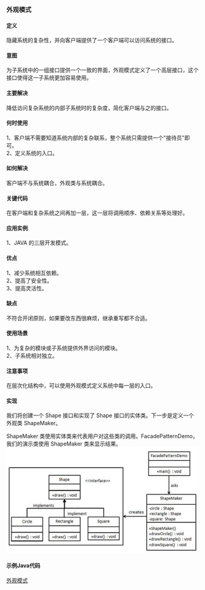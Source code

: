 ### 外观模式    

#### 定义
隐藏系统的复杂性，并向客户端提供了一个客户端可以访问系统的接口。    

#### 意图          
为子系统中的一组接口提供一个一致的界面，外观模式定义了一个高层接口，这个接口使得这一子系统更加容易使用。

#### 主要解决   
降低访问复杂系统的内部子系统时的复杂度，简化客户端与之的接口。

####  何时使用      
1、客户端不需要知道系统内部的复杂联系，整个系统只需提供一个"接待员"即可。      
2、定义系统的入口。          

#### 如何解决       
客户端不与系统耦合，外观类与系统耦合。

#### 关键代码
在客户端和复杂系统之间再加一层，这一层将调用顺序、依赖关系等处理好。        

#### 应用实例      
1、JAVA 的三层开发模式。         

#### 优点         
1、减少系统相互依赖。         
2、提高了安全性。       
3、提高灵活性。        

#### 缺点     
不符合开闭原则，如果要改东西很麻烦，继承重写都不合适。     

#### 使用场景      
1、为复杂的模块或子系统提供外界访问的模块。       
2、子系统相对独立。

#### 注意事项       
在层次化结构中，可以使用外观模式定义系统中每一层的入口。

#### 实现     
我们将创建一个 Shape 接口和实现了 Shape 接口的实体类。下一步是定义一个外观类 ShapeMaker。

ShapeMaker 类使用实体类来代表用户对这些类的调用。FacadePatternDemo，我们的演示类使用 ShapeMaker 类来显示结果。      
![Alt text](./images/facade_pattern.jpg)

#### 示例Java代码
[外观模式](../src/main/java/com/lvt/pattern_11)